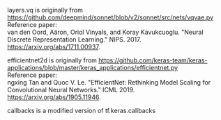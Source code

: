 layers.vq is originally from https://github.com/deepmind/sonnet/blob/v2/sonnet/src/nets/vqvae.py <br/>
Reference paper:<br/>
van den Oord, Aäron, Oriol Vinyals, and Koray Kavukcuoglu. "Neural Discrete Representation Learning." NIPS. 2017. https://arxiv.org/abs/1711.00937.


efficientnet2d is originally from https://github.com/keras-team/keras-applications/blob/master/keras_applications/efficientnet.py <br/>
Reference paper: <br/>
ngxing Tan and Quoc V. Le. "EfficientNet: Rethinking Model Scaling for Convolutional Neural Networks." ICML 2019. https://arxiv.org/abs/1905.11946.

callbacks is a modified version of tf.keras.callbacks

